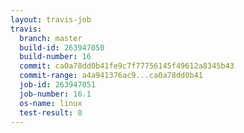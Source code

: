 ```yaml
---
layout: travis-job
travis:
  branch: master
  build-id: 263947050
  build-number: 16
  commit: ca0a78dd0b41fe9c7f77756145f49612a8345b43
  commit-range: a4a941376ac9...ca0a78dd0b41
  job-id: 263947051
  job-number: 16.1
  os-name: linux
  test-result: 0
---
```

